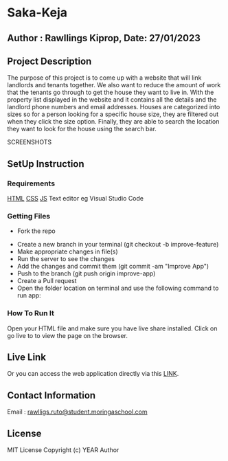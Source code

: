 # Saka-Keja

## Author : Rawllings Kiprop, Date: 27/01/2023

## Project Description

The purpose of this project is to come up with a website that will link landlords and tenants together. We also want to reduce the amount of work that the tenants go through to get the house they want to live in. With the property list displayed in the website and it contains all the details and the landlord phone numbers and email addresses. Houses are categorized into sizes so for a person looking for a specific house size, they are filtered out when they click the size option. Finally, they are able to search the location they want to look for the house using the search bar.

SCREENSHOTS

## SetUp Instruction

### Requirements

[HTML](https://html.com/)
[CSS](https://www.w3schools.com/css/)
[JS](https://www.w3schools.com/js/)
Text editor eg Visual Studio Code

### Getting Files

- Fork the repo

* Create a new branch in your terminal (git checkout -b improve-feature)
* Make appropriate changes in file(s)
* Run the server to see the changes
* Add the changes and commit them (git commit -am "Improve App")
* Push to the branch (git push origin improve-app)
* Create a Pull request
* Open the folder location on terminal and use the following command to run app:

### How To Run It

Open your HTML file and make sure you have live share installed.
Click on go live to to view the page on the browser.

## Live Link

Or you can access the web application directly via this [LINK]().

## Contact Information

Email : rawlligs.ruto@student.moringaschool.com

## License

MIT License Copyright (c) YEAR Author
